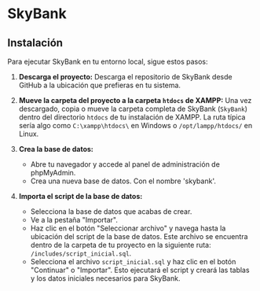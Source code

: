 # SkyBank
## Instalación

Para ejecutar SkyBank en tu entorno local, sigue estos pasos:

1.  **Descarga el proyecto:** Descarga el repositorio de SkyBank desde GitHub a la ubicación que prefieras en tu sistema.

2.  **Mueve la carpeta del proyecto a la carpeta `htdocs` de XAMPP:** Una vez descargado, copia o mueve la carpeta completa de SkyBank (`SkyBank`) dentro del directorio `htdocs` de tu instalación de XAMPP. La ruta típica sería algo como `C:\xampp\htdocs\` en Windows o `/opt/lampp/htdocs/` en Linux.

3.  **Crea la base de datos:**
    * Abre tu navegador y accede al panel de administración de phpMyAdmin.
    * Crea una nueva base de datos. Con el nombre 'skybank'.

4.  **Importa el script de la base de datos:**
    * Selecciona la base de datos que acabas de crear.
    * Ve a la pestaña "Importar".
    * Haz clic en el botón "Seleccionar archivo" y navega hasta la ubicación del script de la base de datos. Este archivo se encuentra dentro de la carpeta de tu proyecto en la siguiente ruta: `/includes/script_inicial.sql`.
    * Selecciona el archivo `script_inicial.sql` y haz clic en el botón "Continuar" o "Importar". Esto ejecutará el script y creará las tablas y los datos iniciales necesarios para SkyBank.

